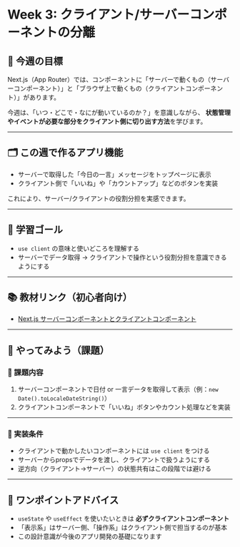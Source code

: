 # Week 3: クライアント/サーバーコンポーネントの分離

## 🔰 今週の目標
Next.js（App Router）では、コンポーネントに「サーバーで動くもの（サーバーコンポーネント）」と「ブラウザ上で動くもの（クライアントコンポーネント）」があります。

今週は、「いつ・どこで・なにが動いているのか？」を意識しながら、
**状態管理やイベントが必要な部分をクライアント側に切り出す方法**を学びます。

---

## 🗂 この週で作るアプリ機能
- サーバーで取得した「今日の一言」メッセージをトップページに表示
- クライアント側で「いいね」や「カウントアップ」などのボタンを実装

これにより、サーバー/クライアントの役割分担を実感できます。

---

## 🎯 学習ゴール
- `use client` の意味と使いどころを理解する
- サーバーでデータ取得 → クライアントで操作という役割分担を意識できるようにする

---

## 📚 教材リンク（初心者向け）
- [Next.js サーバーコンポーネントとクライアントコンポーネント](https://nextjs.org/docs/app/building-your-application/rendering/server-components)

---

## 📝 やってみよう（課題）

### 🔹 課題内容
1. サーバーコンポーネントで日付 or 一言データを取得して表示（例：`new Date().toLocaleDateString()`）
2. クライアントコンポーネントで「いいね」ボタンやカウント処理などを実装

---

### 🔹 実装条件
- クライアントで動かしたいコンポーネントには `use client` をつける
- サーバーからpropsでデータを渡し、クライアントで扱うようにする
- 逆方向（クライアント→サーバー）の状態共有はこの段階では避ける

---

## 💬 ワンポイントアドバイス
- `useState` や `useEffect` を使いたいときは **必ずクライアントコンポーネント**
- 「表示系」はサーバー側、「操作系」はクライアント側で担当するのが基本
- この設計意識が今後のアプリ開発の基礎になります
